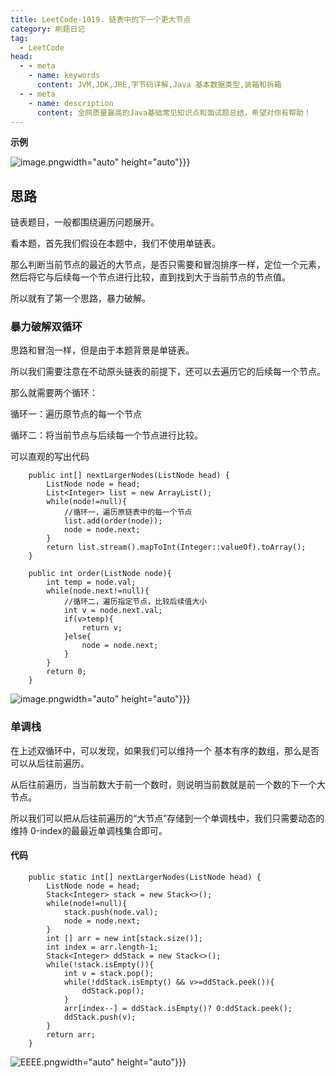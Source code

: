 ```yaml
---
title: LeetCode-1019. 链表中的下一个更大节点
category: 刷题日记
tag:
  - LeetCode
head:
  - - meta
    - name: keywords
      content: JVM,JDK,JRE,字节码详解,Java 基本数据类型,装箱和拆箱
  - - meta
    - name: description
      content: 全网质量最高的Java基础常见知识点和面试题总结，希望对你有帮助！
---
```

**示例**

![image.png](https://www.leyuna.xyz/image/2022-05-12/image.png)width="auto" height="auto"}}}



## 思路

链表题目，一般都围绕遍历问题展开。

看本题，首先我们假设在本题中，我们不使用单链表。

那么判断当前节点的最近的大节点，是否只需要和冒泡排序一样，定位一个元素，然后将它与后续每一个节点进行比较，直到找到大于当前节点的节点值。

所以就有了第一个思路，暴力破解。

### 暴力破解双循环

思路和冒泡一样，但是由于本题背景是单链表。

所以我们需要注意在不动原头链表的前提下，还可以去遍历它的后续每一个节点。

那么就需要两个循环：

循环一：遍历原节点的每一个节点

循环二：将当前节点与后续每一个节点进行比较。

可以直观的写出代码

```
    public int[] nextLargerNodes(ListNode head) {
        ListNode node = head;
        List<Integer> list = new ArrayList();
        while(node!=null){
            //循环一，遍历原链表中的每一个节点
            list.add(order(node));
            node = node.next;
        }
        return list.stream().mapToInt(Integer::valueOf).toArray();
    }

    public int order(ListNode node){
        int temp = node.val;
        while(node.next!=null){
            //循环二，遍历指定节点，比较后续值大小
            int v = node.next.val;
            if(v>temp){
                return v;
            }else{
                node = node.next;
            }
        }
        return 0;
    }
```

![image.png](https://www.leyuna.xyz/image/2022-05-13/DDDD.png)width="auto" height="auto"}}}

### 单调栈

在上述双循环中，可以发现，如果我们可以维持一个 基本有序的数组，那么是否可以从后往前遍历。

从后往前遍历，当当前数大于前一个数时，则说明当前数就是前一个数的下一个大节点。

所以我们可以把从后往前遍历的“大节点”存储到一个单调栈中，我们只需要动态的维持 0-index的最最近单调栈集合即可。

#### 代码

```
    public static int[] nextLargerNodes(ListNode head) {
        ListNode node = head;
        Stack<Integer> stack = new Stack<>();
        while(node!=null){
            stack.push(node.val);
            node = node.next;
        }
        int [] arr = new int[stack.size()];
        int index = arr.length-1;
        Stack<Integer> ddStack = new Stack<>();
        while(!stack.isEmpty()){
            int v = stack.pop();
            while(!ddStack.isEmpty() && v>=ddStack.peek()){
                ddStack.pop();
            }
            arr[index--] = ddStack.isEmpty()? 0:ddStack.peek();
            ddStack.push(v);
        }
        return arr;
    }
```
![EEEE.png](https://www.leyuna.xyz/image/2022-05-13/EEEE.png)width="auto" height="auto"}}}
